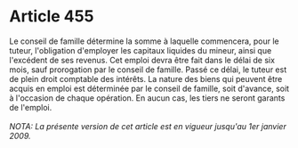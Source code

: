 # Article 455

Le conseil de famille détermine la somme à laquelle commencera, pour le tuteur, l'obligation d'employer les capitaux liquides du mineur, ainsi que l'excédent de ses revenus. Cet emploi devra être fait dans le délai de six mois, sauf prorogation par le conseil de famille. Passé ce délai, le tuteur est de plein droit comptable des intérêts.   La nature des biens qui peuvent être acquis en emploi est déterminée par le conseil de famille, soit d'avance, soit à l'occasion de chaque opération.   En aucun cas, les tiers ne seront garants de l'emploi.<br/><br/><i>NOTA:  La présente version de cet article est en vigueur jusqu'au 1er janvier 2009.</i>
